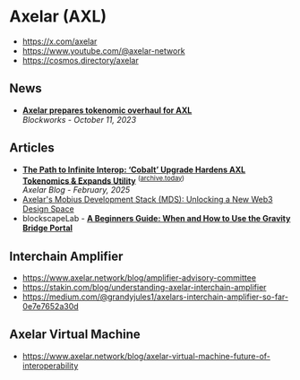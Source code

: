 # Axelar (AXL)

- https://x.com/axelar
- https://www.youtube.com/@axelar-network
- https://cosmos.directory/axelar

## News

- [**Axelar prepares tokenomic overhaul for AXL**](https://blockworks.co/news/axelear-tokenomics-axl-overhaul-deflationary-blockchain-integration)
  <br/>_Blockworks - October 11, 2023_

## Articles
- [**The Path to Infinite Interop: ‘Cobalt’ Upgrade Hardens AXL Tokenomics & Expands Utility**](https://www.axelar.network/blog/cobalt-tokenomics-upgrade)
  <sup>([archive.today](https://archive.ph/pBYB0))</sup>
  <br/>_Axelar Blog - February, 2025_
- [Axelar's Mobius Development Stack (MDS): Unlocking a New Web3 Design Space](https://www.axelar.network/blog/mobius-development-stack-launch)
- blockscapeLab - [**A Beginners Guide: When and How to Use the Gravity Bridge Portal**](https://blockscape-network.medium.com/a-beginners-guide-when-and-how-to-use-the-gravity-bridge-portal-97d5745025dd)

## Interchain Amplifier

- https://www.axelar.network/blog/amplifier-advisory-committee
- https://stakin.com/blog/understanding-axelar-interchain-amplifier
- https://medium.com/@grandyjules1/axelars-interchain-amplifier-so-far-0e7e7652a30d

## Axelar Virtual Machine
- https://www.axelar.network/blog/axelar-virtual-machine-future-of-interoperability
